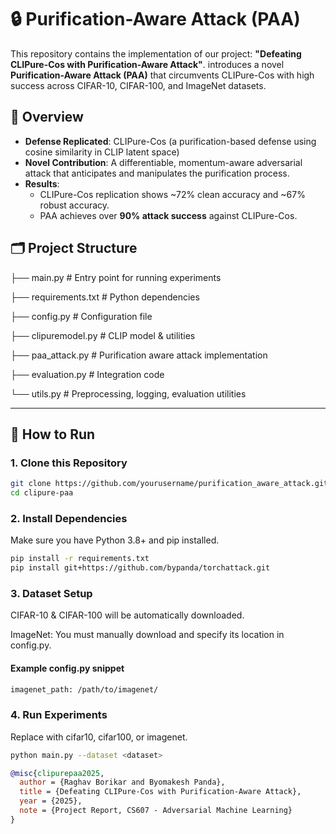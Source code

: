 # 🔒 Purification-Aware Attack (PAA)

This repository contains the implementation of our project: **"Defeating CLIPure-Cos with Purification-Aware Attack"**. introduces a novel **Purification-Aware Attack (PAA)** that circumvents CLIPure-Cos with high success across CIFAR-10, CIFAR-100, and ImageNet datasets.

## 🧠 Overview

- **Defense Replicated**: CLIPure-Cos (a purification-based defense using cosine similarity in CLIP latent space)
- **Novel Contribution**: A differentiable, momentum-aware adversarial attack that anticipates and manipulates the purification process.
- **Results**:
  - CLIPure-Cos replication shows ~72% clean accuracy and ~67% robust accuracy.
  - PAA achieves over **90% attack success** against CLIPure-Cos.

## 🗂 Project Structure
├── main.py # Entry point for running experiments

├── requirements.txt # Python dependencies

├── config.py # Configuration file

├── clipuremodel.py # CLIP model & utilities

├── paa_attack.py # Purification aware attack implementation

├── evaluation.py # Integration code

└── utils.py # Preprocessing, logging, evaluation utilities

---

## 🚀 How to Run

### 1. Clone this Repository

```bash
git clone https://github.com/yourusername/purification_aware_attack.git
cd clipure-paa
```

### 2. Install Dependencies

Make sure you have Python 3.8+ and pip installed.

```bash
pip install -r requirements.txt
pip install git+https://github.com/bypanda/torchattack.git
```

### 3. Dataset Setup
   
CIFAR-10 & CIFAR-100 will be automatically downloaded.

ImageNet: You must manually download and specify its location in config.py.

#### Example config.py snippet
```bash
imagenet_path: /path/to/imagenet/
```

### 4. Run Experiments
Replace <dataset> with cifar10, cifar100, or imagenet.

```bash
python main.py --dataset <dataset>
```

```bibtex
@misc{clipurepaa2025,
  author = {Raghav Borikar and Byomakesh Panda},
  title = {Defeating CLIPure-Cos with Purification-Aware Attack},
  year = {2025},
  note = {Project Report, CS607 - Adversarial Machine Learning}
}
```
